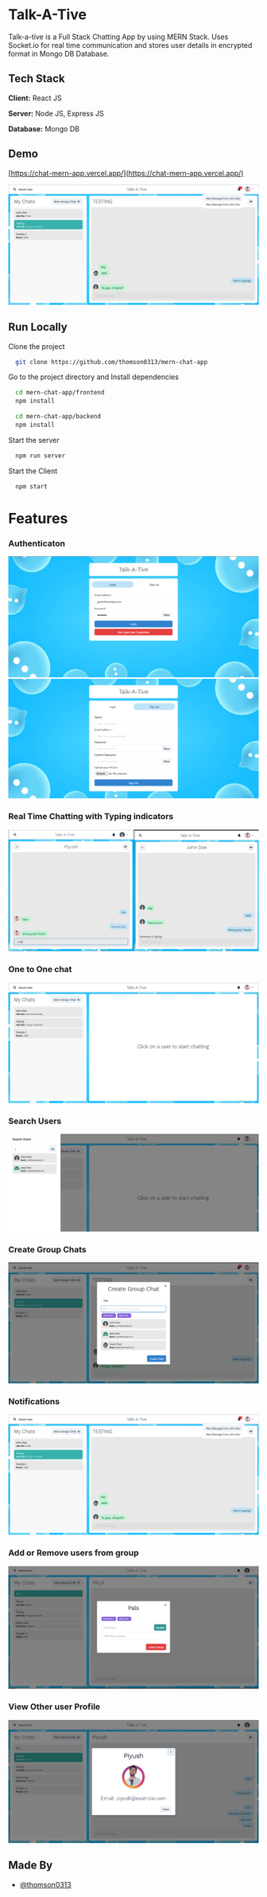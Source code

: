 
# Talk-A-Tive

Talk-a-tive is a Full Stack Chatting App by using MERN Stack.
Uses Socket.io for real time communication and stores user details in encrypted format in Mongo DB Database.
## Tech Stack

**Client:** React JS

**Server:** Node JS, Express JS

**Database:** Mongo DB
  
## Demo

[https://chat-mern-app.vercel.app/](https://chat-mern-app.vercel.app/)

![](https://github.com/thomson0313/mern-chat-app/blob/master/frontend/screenshots/group%20%2B%20notif.PNG)
## Run Locally

Clone the project

```bash
  git clone https://github.com/thomson0313/mern-chat-app
```

Go to the project directory and Install dependencies

```bash
  cd mern-chat-app/frontend
  npm install
```

```bash
  cd mern-chat-app/backend
  npm install
```

Start the server

```bash
  npm run server
```
Start the Client

```bash
  npm start
```

  
# Features

### Authenticaton
![](https://github.com/thomson0313/mern-chat-app/blob/master/frontend/screenshots/login.PNG)
![](https://github.com/thomson0313/mern-chat-app/blob/master/frontend/screenshots/signup.PNG)
### Real Time Chatting with Typing indicators
![](https://github.com/thomson0313/mern-chat-app/blob/master/frontend/screenshots/real-time.PNG)
### One to One chat
![](https://github.com/thomson0313/mern-chat-app/blob/master/frontend/screenshots/mainscreen.PNG)
### Search Users
![](https://github.com/thomson0313/mern-chat-app/blob/master/frontend/screenshots/search.PNG)
### Create Group Chats
![](https://github.com/thomson0313/mern-chat-app/blob/master/frontend/screenshots/new%20grp.PNG)
### Notifications 
![](https://github.com/thomson0313/mern-chat-app/blob/master/frontend/screenshots/group%20%2B%20notif.PNG)
### Add or Remove users from group
![](https://github.com/thomson0313/mern-chat-app/blob/master/frontend/screenshots/add%20rem.PNG)
### View Other user Profile
![](https://github.com/thomson0313/mern-chat-app/blob/master/frontend/screenshots/profile.PNG)
## Made By

- [@thomson0313](https://github.com/thomson0313)
